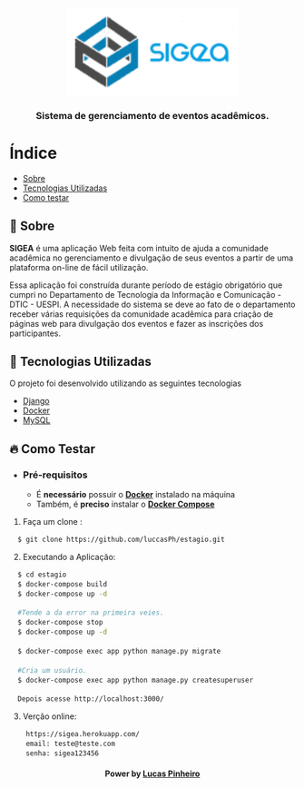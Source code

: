 <h3 align="center">
    <img alt="Logo" title="#logo" width="300px" src=".github/logo.png">
    <br><br>
    <b>Sistema de gerenciamento de eventos acadêmicos.</b>  
    <br>
</h3>
      
# Índice

- [Sobre](#sobre)
- [Tecnologias Utilizadas](#tecnologias-utilizadas)
- [Como testar](#como-testar)

<a id="sobre"></a>

## :bookmark: Sobre

<strong>SIGEA</strong> é uma aplicação Web feita com intuito de ajuda a comunidade acadêmica no gerenciamento e divulgação de seus eventos a partir de uma plataforma on-line de fácil utilização.

Essa aplicação foi construída durante período de estágio obrigatório que cumpri no Departamento de Tecnologia da Informação e Comunicação - DTIC - UESPI. A necessidade do sistema se deve ao fato de o departamento receber várias requisições da comunidade acadêmica para criação de páginas web para divulgação dos eventos e fazer as inscrições dos participantes.

<a id="tecnologias-utilizadas"></a>

## :rocket: Tecnologias Utilizadas

O projeto foi desenvolvido utilizando as seguintes tecnologias

- [Django](https://www.djangoproject.com/)
- [Docker](https://www.docker.com/)
- [MySQL](https://www.mysql.com/)

<a id="como-testar"></a>
## :fire: Como Testar

- ### **Pré-requisitos**

  - É **necessário** possuir o **[Docker](https://www.docker.com/get-started)** instalado na máquina
  - Também, é **preciso** instalar o **[Docker Compose](https://docs.docker.com/compose/install/)**

1. Faça um clone :

```sh
  $ git clone https://github.com/luccasPh/estagio.git
```

2. Executando a Aplicação:

```sh
  $ cd estagio
  $ docker-compose build
  $ docker-compose up -d

  #Tende a da error na primeira veies.
  $ docker-compose stop
  $ docker-compose up -d

  $ docker-compose exec app python manage.py migrate

  #Cria um usuário.
  $ docker-compose exec app python manage.py createsuperuser

  Depois acesse http://localhost:3000/

```
3. Verção online:
```sh
    https://sigea.herokuapp.com/
    email: teste@teste.com
    senha: sigea123456
```


<h4 align="center">
    Power by <a href="https://www.linkedin.com/in/lucas-pinheiro-462794152/" target="_blank">Lucas Pinheiro</a>
</h4>
